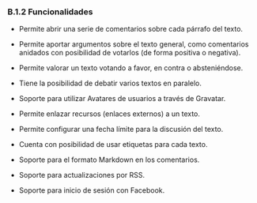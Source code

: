 ### B.1.2 Funcionalidades 

* Permite abrir una serie de comentarios sobre cada párrafo del texto.

* Permite aportar argumentos sobre el texto general, como comentarios anidados con posibilidad de votarlos (de forma positiva o negativa).

* Permite valorar un texto votando a favor, en contra o absteniéndose.

* Tiene la posibilidad de debatir varios textos en paralelo. 

* Soporte para utilizar Avatares de usuarios a través de Gravatar. 

* Permite enlazar recursos (enlaces externos) a un texto. 

* Permite configurar una fecha límite para la discusión del texto. 

* Cuenta con posibilidad de usar etiquetas para cada texto. 

* Soporte para el formato Markdown en los comentarios.

* Soporte para actualizaciones por RSS.

* Soporte para inicio de sesión con Facebook.

